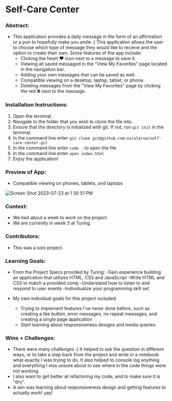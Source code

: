 
# Self-Care Center 

### Abstract:
[//]: <> (Briefly describe what you built and its features. What problem is the app solving? How does this application solve that problem?)
- This application provides a daily message in the form of an affirmation or a pun to hopefully make you smile :) This application allows the user to choose which type of message they would like to recieve and the option to create their own. Some features of the app include:
  - Clicking the heart ❤️ icon next to a message to save it.
  - Viewing all saved messaged in the "View My Favorites" page located in the navigation bar.
  - Adding your own messages that can be saved as well.
  - Compatible viewing on a desktop, laptop, tablet, or phone.
  - Deleting messages from the "View My Favorites" page by clicking the red ❌ next to the message.

### Installation Instructions:
[//]: <> (What steps does a person have to take to get your app cloned down and running?)
1. Open the terminal.
2. Navigate to the folder that you wish to clone the file into.
3. Ensure that the directory is initialized with git. If not, run ```git init``` in the terminal. 
4. In the command line enter ```git clone git@github.com:nicolerue/self-care-center.git```
5. In the command line enter ```code .``` to open the file
6. In the command line enter ```open index.html```
7. Enjoy the application! 

### Preview of App:
[//]: <> (Provide ONE gif or screenshot of your application - choose the "coolest" piece of functionality to show off.)
- Compatible viewing on phones, tablets, and laptops
  
![Screen Shot 2023-07-23 at 1 30 51 PM](https://github.com/nicolerue/self-care-center/assets/124186166/0206d285-b024-4bad-9195-a8d754cd3be8)


### Context:
[//]: <> (Give some context for the project here. How long did you have to work on it? How far into the Turing program are you?)
- We had about a week to work on the project.
- We are currently in week 3 at Turing.

### Contributors:
[//]: <> (Who worked on this application? Link to their GitHubs.)
- This was a solo project. 

### Learning Goals:
[//]: <> (What were the learning goals of this project? What tech did you work with?)
- From the Project Specs provided by Turing: 
  -Gain experience building an application that utilizes HTML, CSS and JavaScript
  -Write HTML and CSS to match a provided comp
  -Understand how to listen to and respond to user events
  -Individualize your programming skill set
  
- My own individual goals for this project included:
  - Trying to implement features I've never done before, such as creating a like button, error messages, no repeat messages, and creating a single page application
  - Start learning about responsiveness designs and media queries
  

### Wins + Challenges:
[//]: <> (What are 2-3 wins you have from this project? What were some challenges you faced - and how did you get over them?)
- There were many challenges :) It helped to ask the question in different ways, or to take a step back from the project and write in a notebook what exactly I was trying to do. It also helped to console log anything and everything I was unsure about to see where in the code things were not working.
- I also want to get better at refactoring my code, and to make sure it is "dry".
- A win was learning about responsiveness design and getting features to actually work! yay! 
